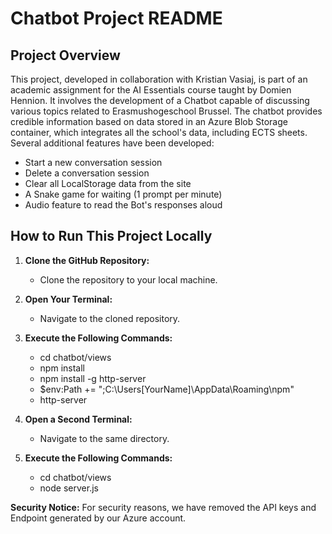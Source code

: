 # Chatbot Project README

## Project Overview

This project, developed in collaboration with Kristian Vasiaj, is part of an academic assignment for the AI Essentials course taught by Domien Hennion. It involves the development of a Chatbot capable of discussing various topics related to Erasmushogeschool Brussel. The chatbot provides credible information based on data stored in an Azure Blob Storage container, which integrates all the school's data, including ECTS sheets. Several additional features have been developed:

- Start a new conversation session
- Delete a conversation session
- Clear all LocalStorage data from the site
- A Snake game for waiting (1 prompt per minute)
- Audio feature to read the Bot's responses aloud

## How to Run This Project Locally

1. **Clone the GitHub Repository:**
   - Clone the repository to your local machine.

2. **Open Your Terminal:**
   - Navigate to the cloned repository.

3. **Execute the Following Commands:**
   
   - cd chatbot/views
   - npm install
   - npm install -g http-server
   - $env:Path += ";C:\Users\[YourName]\AppData\Roaming\npm"
   - http-server

5. **Open a Second Terminal:**
   - Navigate to the same directory.

6. **Execute the Following Commands:**
   
   - cd chatbot/views
   - node server.js

**Security Notice:**
For security reasons, we have removed the API keys and Endpoint generated by our Azure account.
